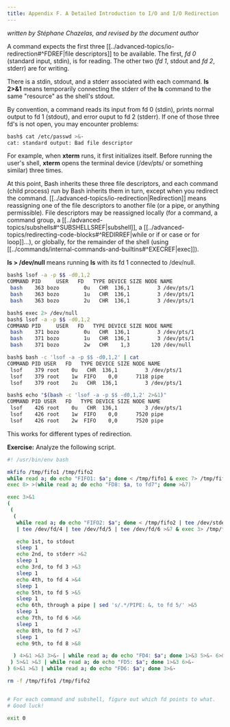 ```yaml
---
title: Appendix F. A Detailed Introduction to I/O and I/O Redirection
---
```



_written by Stéphane Chazelas, and revised by the document author_

A command expects the first three [[../advanced-topics/io-redirection#^FDREF|file descriptors]] to be available. The first, _fd 0_ (standard input, stdin), is for reading. The other two (_fd 1_, stdout and _fd 2_, stderr) are for writing.

There is a stdin, stdout, and a stderr associated with each command. **ls 2>&1** means temporarily connecting the stderr of the **ls** command to the same "resource" as the shell's stdout.

By convention, a command reads its input from fd 0 (stdin), prints normal output to fd 1 (stdout), and error ouput to fd 2 (stderr). If one of those three fd's is not open, you may encounter problems:

```bash
bash$ cat /etc/passwd >&-
cat: standard output: Bad file descriptor
```

For example, when **xterm** runs, it first initializes itself. Before running the user's shell, **xterm** opens the terminal device (/dev/pts/<n> or something similar) three times.

At this point, Bash inherits these three file descriptors, and each command (child process) run by Bash inherits them in turn, except when you redirect the command. [[../advanced-topics/io-redirection|Redirection]] means reassigning one of the file descriptors to another file (or a pipe, or anything permissible). File descriptors may be reassigned locally (for a command, a command group, a [[../advanced-topics/subshells#^SUBSHELLSREF|subshell]], a [[../advanced-topics/redirecting-code-blocks#^REDIRREF|while or if or case or for loop]]...), or globally, for the remainder of the shell (using [[../commands/internal-commands-and-builtins#^EXECREF|exec]]).

**ls > /dev/null** means running **ls** with its fd 1 connected to /dev/null.

```bash
bash$ lsof -a -p $$ -d0,1,2
COMMAND PID     USER   FD   TYPE DEVICE SIZE NODE NAME
 bash    363 bozo        0u   CHR  136,1         3 /dev/pts/1
 bash    363 bozo        1u   CHR  136,1         3 /dev/pts/1
 bash    363 bozo        2u   CHR  136,1         3 /dev/pts/1

bash$ exec 2> /dev/null
bash$ lsof -a -p $$ -d0,1,2
COMMAND PID     USER   FD   TYPE DEVICE SIZE NODE NAME
 bash    371 bozo        0u   CHR  136,1         3 /dev/pts/1
 bash    371 bozo        1u   CHR  136,1         3 /dev/pts/1
 bash    371 bozo        2w   CHR    1,3       120 /dev/null

bash$ bash -c 'lsof -a -p $$ -d0,1,2' | cat
COMMAND PID USER   FD   TYPE DEVICE SIZE NODE NAME
 lsof    379 root    0u   CHR  136,1         3 /dev/pts/1
 lsof    379 root    1w  FIFO    0,0      7118 pipe
 lsof    379 root    2u   CHR  136,1         3 /dev/pts/1

bash$ echo "$(bash -c 'lsof -a -p $$ -d0,1,2' 2>&1)"
COMMAND PID USER   FD   TYPE DEVICE SIZE NODE NAME
 lsof    426 root    0u   CHR  136,1         3 /dev/pts/1
 lsof    426 root    1w  FIFO    0,0      7520 pipe
 lsof    426 root    2w  FIFO    0,0      7520 pipe
```

This works for different types of redirection.

**Exercise:** Analyze the following script.

```bash
#! /usr/bin/env bash

mkfifo /tmp/fifo1 /tmp/fifo2
while read a; do echo "FIFO1: $a"; done < /tmp/fifo1 & exec 7> /tmp/fifo1
exec 8> >(while read a; do echo "FD8: $a, to fd7"; done >&7)

exec 3>&1
(
 (
  (
   while read a; do echo "FIFO2: $a"; done < /tmp/fifo2 | tee /dev/stderr \
   | tee /dev/fd/4 | tee /dev/fd/5 | tee /dev/fd/6 >&7 & exec 3> /tmp/fifo2

   echo 1st, to stdout
   sleep 1
   echo 2nd, to stderr >&2
   sleep 1
   echo 3rd, to fd 3 >&3
   sleep 1
   echo 4th, to fd 4 >&4
   sleep 1
   echo 5th, to fd 5 >&5
   sleep 1
   echo 6th, through a pipe | sed 's/.*/PIPE: &, to fd 5/' >&5
   sleep 1
   echo 7th, to fd 6 >&6
   sleep 1
   echo 8th, to fd 7 >&7
   sleep 1
   echo 9th, to fd 8 >&8

  ) 4>&1 >&3 3>&- | while read a; do echo "FD4: $a"; done 1>&3 5>&- 6>&-
 ) 5>&1 >&3 | while read a; do echo "FD5: $a"; done 1>&3 6>&-
) 6>&1 >&3 | while read a; do echo "FD6: $a"; done 3>&-

rm -f /tmp/fifo1 /tmp/fifo2


# For each command and subshell, figure out which fd points to what.
# Good luck!

exit 0
```
